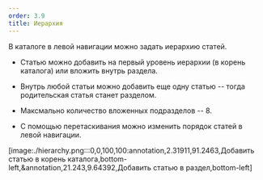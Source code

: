 ```yaml
---
order: 3.9
title: Иерархия
---
```


В каталоге в левой навигации можно задать иерархию статей.

-  Статью можно добавить на первый уровень иерархии (в корень каталога) или вложить внутрь раздела.

-  Внутрь любой статьи можно добавить еще одну статью -- тогда родительская статья станет разделом.

-  Максмально количество вложенных подразделов -- 8.

-  С помощью перетаскивания можно изменить порядок статей в левой навигации.

[image:./hierarchy.png:::0,0,100,100:annotation,2.31911,91.2463,Добавить статью в корень каталога,bottom-left,&annotation,21.243,9.64392,Добавить статью в раздел,bottom-left]